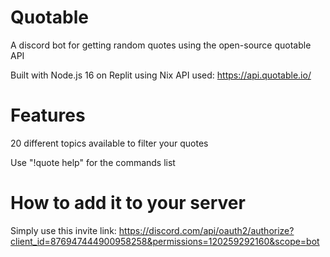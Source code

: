 # Quotable
A discord bot for getting random quotes using the open-source quotable API

Built with Node.js 16 on Replit using Nix
API used: https://api.quotable.io/

# Features
20 different topics available to filter your quotes

Use "!quote help" for the commands list

# How to add it to your server
Simply use this invite link:
https://discord.com/api/oauth2/authorize?client_id=876947444900958258&permissions=120259292160&scope=bot
